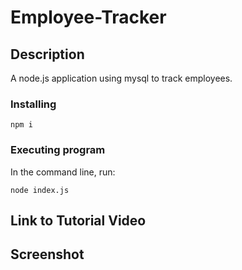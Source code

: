 # Employee-Tracker

## Description

A node.js application using mysql to track employees.

### Installing

`npm i`

### Executing program

In the command line, run:

`node index.js`

## Link to Tutorial Video


## Screenshot

